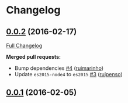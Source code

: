 # Changelog

## [0.0.2](https://github.com/seegno/tin/tree/0.0.2) (2016-02-17)
[Full Changelog](https://github.com/seegno/tin/compare/0.0.1...0.0.2)

**Merged pull requests:**

- Bump dependencies [\#4](https://github.com/seegno/tin/pull/4) ([ruimarinho](https://github.com/ruimarinho))
- Update `es2015-node4` to `es2015` [\#3](https://github.com/seegno/tin/pull/3) ([ruipenso](https://github.com/ruipenso))

## [0.0.1](https://github.com/seegno/tin/tree/0.0.1) (2016-02-05)
